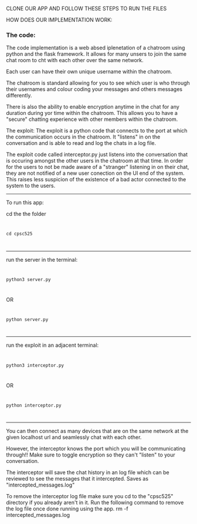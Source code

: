 CLONE OUR APP AND FOLLOW THESE STEPS TO RUN THE FILES

HOW DOES OUR IMPLEMENTATION WORK:
  
  <h3>The code:</h3>
  The code implementation is a web absed iplenetation of a chatroom using python and the flask framework. It allows for many unsers to join the same chat room to cht with each other over the same network.

  Each user can have their own unique username within the chatroom.

  The chatroom is standard allowing for you to see which user is who through their usernames and colour coding your messages and others messages differently.

  There is also the ability to enable encryption anytime in the chat for any duration during yor time within the chatroom. This allows you to have a "secure" chatting experience with other members within the chatroom.

  The exploit:
  The exploit is a python code that connects to the port at which the communication occurs in the chatroom. It "listens" in on the conversation and is able to read and log the chats in a log file.

  The exploit code called interceptor.py just listens into the conversation that is occuring amongst the other users in the chatroom at that time. In order for the users to not be made aware of a "stranger" listening in on their chat, they are not notified of a new user conection on the UI end of the system. This raises less suspicion of the existence of a bad actor connected to the system to the users.
  

-------------------------------------------------------------------------------------------------------

To run this app:

  cd the the folder
  #
    cd cpsc525
  #
  
  -------------------------------------------------------------------------------------------------------
  
  run the server in the terminal:
  #
    python3 server.py    
  #
  OR
  #
    python server.py
  #

  -------------------------------------------------------------------------------------------------------
  
  run the exploit in an adjacent terminal:
  #
    python3 interceptor.py
  #
  OR
  #
    python interceptor.py
  #
  
  -------------------------------------------------------------------------------------------------------

You can then connect as many devices that are on the same network at the given localhost url and seamlessly chat with each other.

However, the interceptor knows the port which you will be communicating through!! Make sure to toggle encryption so they can't "listen" to your conversation.

The interceptor will save the chat history in an log file which can be reviewed to see the messages that it intercepted. Saves as "intercepted_messages.log"

To remove the interceptor log file make sure you cd to the "cpsc525" directory if you already aren't in it. Run the following command to remove the log file once done running using the app.
  rm -f intercepted_messages.log
